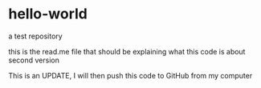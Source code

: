 hello-world
===========

a test repository

this is the read.me file that should be explaining what this code is about
second version




This is an UPDATE, I will then push this code to GitHub from my computer
